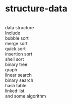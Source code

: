 # structure-data
<br> data structure 
<br> Include 
<br>bubble sort
<br>merge sort
<br>quick sort
<br>insertion sort
<br>shell sort
<br>binary tree
<br>graph
<br>linear search
<br>binary search
<br>hash table
<br>linked list
<br>and some algorithm